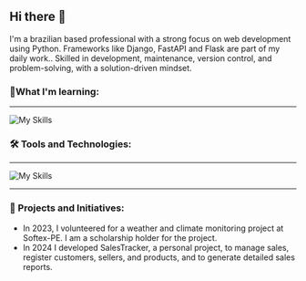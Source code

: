 ## Hi there 👋
I'm a brazilian based professional with a strong focus on web development using Python. Frameworks like Django, FastAPI and Flask are part of my daily work..
Skilled in development, maintenance, version control, and problem-solving, with a solution-driven mindset. 

### 🌱What I'm learning:
***
![My Skills](https://skillicons.dev/icons?i=python,django,fastapi,flask,java,docker)

### 🛠️ Tools and Technologies:
***
![My Skills](https://skillicons.dev/icons?i=pycharm,git,gitlab,postgresql,mysql)
***

### 👥 Projects and Initiatives:

- In 2023, I volunteered for a weather and climate monitoring project at Softex-PE. I am a scholarship holder for the project.
- In 2024 I developed SalesTracker, a personal project, to manage sales, register customers, sellers, and products, and to generate detailed sales reports.
<!--
**JoseM4ria/JoseM4ria** is a ✨ _special_ ✨ repository because its `README.md` (this file) appears on your GitHub profile.


Here are some ideas to get you started:

- 🔭 I’m currently working on ...
- 🌱 I’m currently learning ...
- 👯 I’m looking to collaborate on ...
- 🤔 I’m looking for help with ...
- 💬 Ask me about ...
- 📫 How to reach me: ...
- 😄 Pronouns: ...
- ⚡ Fun fact: ...
-->
